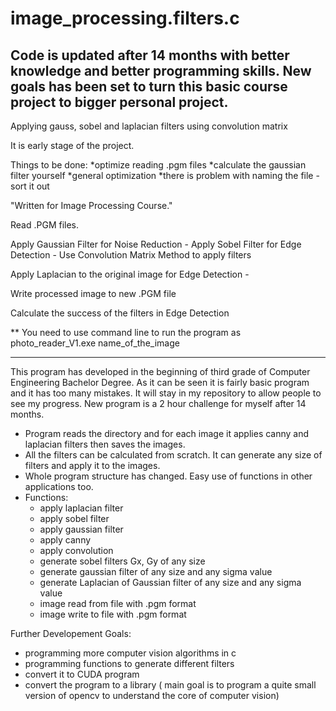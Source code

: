 # image_processing.filters.c
Code is updated after 14 months with better knowledge and better programming skills. New goals has been set to turn this basic course project to bigger personal project.
---

Applying gauss, sobel and laplacian filters using convolution matrix

It is early stage of the project.

Things to be done:
  *optimize reading .pgm files
  *calculate the gaussian filter yourself
  *general optimization
  *there is problem with naming the file - sort it out
  
"Written for Image Processing Course."


Read .PGM files.

Apply Gaussian Filter for Noise Reduction                 -
Apply Sobel Filter for Edge Detection                     -   Use Convolution Matrix Method to apply filters

Apply Laplacian to the original image for Edge Detection  -

Write processed image to new .PGM file

Calculate the success of the filters in Edge Detection


** You need to use command line to run the program as photo_reader_V1.exe name_of_the_image

-----------------------------------------------------------------------------------------------
This program has developed in the beginning of third grade of Computer Engineering Bachelor Degree.
As it can be seen it is fairly basic program and it has too many mistakes. It will stay in my repository to allow people to see my progress.
New program is a 2 hour challenge for myself after 14 months.

- Program reads the directory and for each image it applies canny and laplacian filters then saves the images.
- All the filters can be calculated from scratch. It can generate any size of filters and apply it to the images.
- Whole program structure has changed. Easy use of functions in other applications too.
- Functions:
   * apply laplacian filter
   * apply sobel filter
   * apply gaussian filter
   * apply canny
   * apply convolution 
   * generate sobel filters Gx, Gy of any size
   * generate gaussian filter of any size and any sigma value
   * generate Laplacian of Gaussian filter of any size and any sigma value
   * image read from file with .pgm format
   * image write to file with .pgm format
   
Further Developement Goals:
   * programming more computer vision algorithms in c
   * programming functions to generate different filters
   * convert it to CUDA program
   * convert the program to a library ( main goal is to program a quite small version of opencv to understand the core of computer            vision)
   
